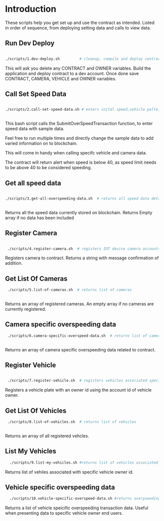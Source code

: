 # Introduction
These scripts help you get set up and use the contract as intended. 
Listed in order of sequence, from deploying setting data and calls to view data.

## Run Dev Deploy

  ```sh

  ./scripts/1.dev-deploy.sh         # cleanup, compile and deploy contract

   ``` 

This will ask you delete any CONTRACT and OWNER variables. 
Build the application and deploy contract to a dev account.
Once done save CONTRACT, CAMERA, VEHICLE and OWNER variables.

## Call Set Speed Data


  ```sh

  ./scripts/2.call-set-speed-data.sh # enters inital speed,vehicle palte, datetime from IOT device 
    
```
This bash script calls the SubmitOverSpeedTransaction function, to enter speed data with sample data.

Feel free to run multiple times and directly change the sample data to add varied information on to blockchain. 

This will come in handy when calling specifc vehicle and camera data. 

The contract will return alert when speed is below 40, as speed limit needs to be above 40 to be considered speeding.

## Get all speed data


  ```sh

  ./scripts/3.get-all-overspeeding-data.sh  # returns all speed data details associated with Contract details it is deployed to.
    
```
Returns all the speed data currently stored on blockchain.
Returns Empty array if no data has been included

## Register Camera

 ```sh

  ./scripts/4.register-camera.sh  # registers IOT device camera accounts to submit data to contract
 
```

Registers camera to contract. Returns a string with message confirmation of addition.

## Get List Of Cameras
 ```sh
  ./scripts/5.list-of-cameras.sh  # returns list of cameras
    
```
Returns an array of registered cameras. An empty array if no cameras are currently registered.

## Camera specific overspeeding data
 ```sh
  ./scripts/6.camera-specific-overspeed-data.sh  # returns list of cameras
    
```
Returns an array of camera specific overspeeding data related to contract.

## Register Vehicle

 ```sh

  ./scripts/7.register-vehicle.sh  # registers vehicles associated specific vehicle owner
 
```

Registers a vehicle plate with an owner id using the account id of vehicle owner.


## Get List Of Vehicles
 ```sh
  ./scripts/8.list-of-vehicles.sh  # returns list of vehicles
    
```
Returns an array of all registered vehcles.

## List My Vehicles
```sh
  ./scripts/9.list-my-vehicles.sh #returns list of vehicles associated with owner account id

```

Returns list of vehiles associated with specific vehicle owner id.


## Vehicle specific overspeeding data
```sh
  ./scripts/10.vehicle-specific-overspeed-data.sh #returns overpseeding transaction data related to specific vehicle.

```

Returns a list of vehicle speicific overspeeding transaction data. Useful when presenting data to specific vehicle owner end users.


